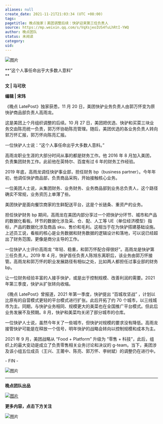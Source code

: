 ```yaml
---
aliases: null
create_date: 2021-11-21T21:03:34 (UTC +08:00)
tags: 
pagetitle: 晚点独家丨美团调整后续：快驴迎来第三任负责人
source: https://mp.weixin.qq.com/s/VqXsjeoIUS4fuLhRtI-YWQ
author: 晚点团队
status: 未阅读
category: 
uid: 
---
```


![图片](https://mmbiz.qpic.cn/mmbiz_jpg/VWpZENjIo5smCbftaWLfzMYap1l3R3E6WoZwRvgwMc5EdDWhRmuBFZNg6ALNrAzaNf9DsqP11r0L5BaclkYQPg/640?wx_fmt=jpeg&wxfrom=5&wx_lazy=1&wx_co=1)

**“这个人事任命出乎大多数人意料”  
**

**文 **| 马可欣****

**编辑 **| 宋玮****

《晚点 LatePost》独家获悉，11 月 20 日，美团快驴业务负责人由郭万怀变为原快驴商品部负责人高雨龙。

这是美团上个月组织调整的后续。10 月 27 日，美团把优选、快驴和买菜三块业务交由陈亮统一负责，郭万怀协助陈亮管理。随后，美团优选的各业务负责人转向郭万怀汇报，郭万怀向陈亮汇报。

一位快驴人士说：“这个人事任命出乎大多数人意料。”

高雨龙职业生涯的大部分时间从事的都是财务工作。他 2016 年 8 月加入美团，负责集团财务工作。此前他在英特尔、百度有过 6 年的财务工作经验。

2019 年底，高雨龙调任快驴事业部，担任财务 bp（business partner）。今年年初，他调任快驴商品部，负责商品采购，开始接触核心业务。

一位美团人士说，从集团财务、业务财务、业务商品部到业务总负责人，这个路径确实不常规，业务资历上单薄了些。

美团快驴是面向餐饮商家的生鲜配送平台，这是个长链条、重资产的业务。

担任快驴财务 bp 期间，高雨龙在美团内部分享过一个把快驴分环节、城市和产品的数据化看板。环节的数据化涉及采、仓、配、人工等 UE（单位经济模型）指标，产品的数据化涉及商品 sku、售价和毛利。这相当于在为快驴搭建基础设施。上述员工说，看板的核心是业务数据和财务数据的逻辑设计和落地，可以说已经超出了财务范围，更像是商分主导的工作。

一位快驴人士评价高雨龙 “年轻、稳重，和郭万怀配合得很好”。高雨龙是快驴第三任负责人。2019 年 4 月，快驴首任负责人陈旭东离职后，该业务由郭万怀接管。高雨龙和郭万怀的职业发展路径有相似之处，比如两人都担任过事业部的财务 bp。

让一位财务经验丰富的人接手快驴，或是出于控制规模、改善利润的需要。2021 年第三季度，快驴从扩张转向收缩。

《晚点 LatePost》曾报道，2021 年第一季度，快驴提出 “百城攻坚战” ，计划以比原有的自营模式更轻的平台模式进行扩张。此后开拓了约 70 个城市，以三线城市为主。同期，与快驴业务相同、规模更大的美菜也在全国推广平台模式。但此后业务发展不及预期。8 月，快驴和美菜均关闭了部分城市的仓库。

一位快驴人士说，虽然今年关了一些城市，但快驴对规模的要求没有降低。高雨龙接管快驴可能是在释放一个信号，明年快驴的战略会转向以控制规模和成本为主。

2021 年 9 月，美团战略从 “Food + Platform” 升级为 “零售 + 科技”，此后，组织上的最大变动是成立了负责零售相关业务讨论和决议的 g-team。当下，美团涉及该小组五位成员（王兴、王莆中、陈亮、郭万怀、李树斌）的调整仍在进行中。

\- FIN -

![图片](https://mmbiz.qpic.cn/mmbiz_jpg/VWpZENjIo5s2EneJLuZYf9DBh8iaG548ZO6dL7uGcCYVHf8sz0W7mYNWq0jbHAUd4A89qKYTlcEq81Ch8Wu1ibAg/640?wx_fmt=jpeg&wxfrom=5&wx_lazy=1&wx_co=1)

___

**晚点团队出品**

[![图片](https://mmbiz.qpic.cn/mmbiz_jpg/VWpZENjIo5sgxLiaeVL0eBWvIxNvqVgOLOzMDueRCb1o1fPCf9O2MDqNIAky794T5ia81RXb7DSibQbG0ftykibIpQ/640?wx_fmt=jpeg&wxfrom=5&wx_lazy=1&wx_co=1)](http://mp.weixin.qq.com/s?__biz=MzU3Mjk1OTQ0Ng==&mid=2247490777&idx=1&sn=f99495252b209db57b4643ecf7770c59&chksm=fcc9a360cbbe2a764db03707932f01e1ad1c58dbaf2e3492cf0fc872f1fe3b33dc2fa3e07f7e&scene=21#wechat_redirect)

**更多内容，点击下方关注**

![图片](https://mmbiz.qpic.cn/mmbiz_jpg/VWpZENjIo5s62wJBPKlDpwDDZpq1yj6FUN3Gmc9nYCHeVZur5mjRDaicwhAoKB3sPJ6IpfZ2uMGTj44ic1wjE8RQ/640?wx_fmt=jpeg&wxfrom=5&wx_lazy=1&wx_co=1)

